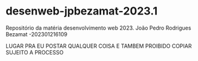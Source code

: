 # desenweb-jpbezamat-2023.1
Repositório da matéria desenvolvimento web 2023. João Pedro Rodrigues Bezamat -202301216109



LUGAR PRA EU POSTAR QUALQUER COISA E TAMBEM PROIBIDO COPIAR SUJEITO A PROCESSO
